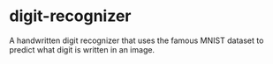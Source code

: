 # digit-recognizer
A handwritten digit recognizer that uses the famous MNIST dataset to predict what digit is written in an image.
